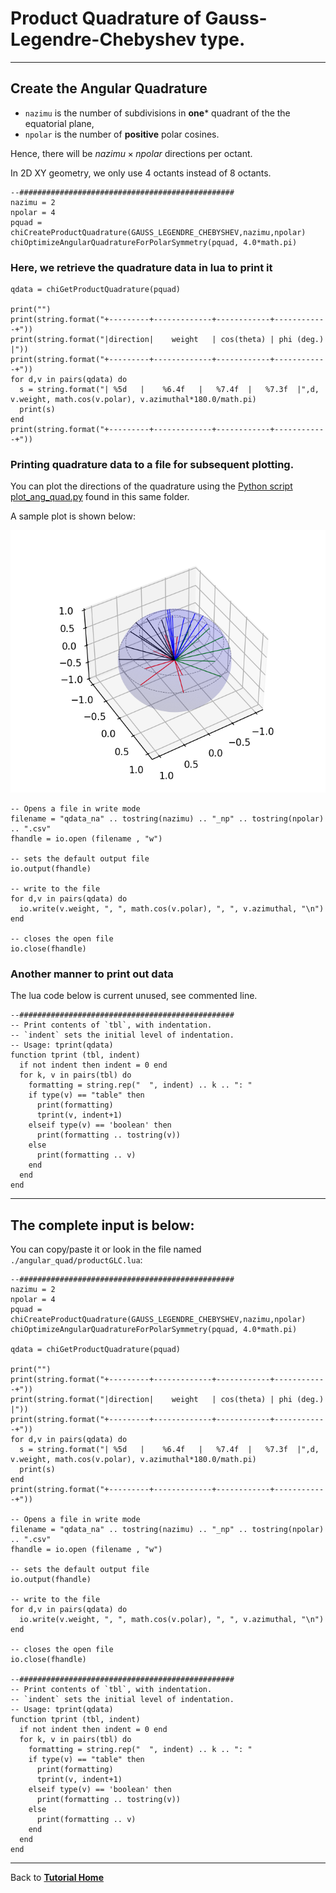 # Product Quadrature of Gauss-Legendre-Chebyshev type.
___
## Create the Angular Quadrature
  + ```nazimu``` is the number of subdivisions in **one*** quadrant of the the equatorial plane,
  + ```npolar``` is the number of **positive** polar cosines.

Hence, there will be $nazimu \times npolar$ directions per octant.

In 2D XY geometry, we only use 4 octants instead of 8 octants.
```
--################################################
nazimu = 2
npolar = 4
pquad = chiCreateProductQuadrature(GAUSS_LEGENDRE_CHEBYSHEV,nazimu,npolar)
chiOptimizeAngularQuadratureForPolarSymmetry(pquad, 4.0*math.pi)

```
### Here, we retrieve the quadrature data in lua to print it
```
qdata = chiGetProductQuadrature(pquad)

print("")
print(string.format("+---------+-------------+------------+------------+"))
print(string.format("|direction|    weight   | cos(theta) | phi (deg.) |"))
print(string.format("+---------+-------------+------------+------------+"))
for d,v in pairs(qdata) do
  s = string.format("| %5d   |    %6.4f   |   %7.4f  |   %7.3f  |",d, v.weight, math.cos(v.polar), v.azimuthal*180.0/math.pi)
  print(s)
end
print(string.format("+---------+-------------+------------+------------+"))

```
### Printing quadrature data to a file for subsequent plotting.

You can plot the directions of the quadrature using the [Python script plot_ang_quad.py](./plot_ang_quad.py) found in this same folder.

A sample plot is shown below:

![Directions](images/ang_quad_plot.png)

```
-- Opens a file in write mode
filename = "qdata_na" .. tostring(nazimu) .. "_np" .. tostring(npolar) .. ".csv"
fhandle = io.open (filename , "w")

-- sets the default output file
io.output(fhandle)

-- write to the file
for d,v in pairs(qdata) do
  io.write(v.weight, ", ", math.cos(v.polar), ", ", v.azimuthal, "\n")
end

-- closes the open file
io.close(fhandle)

```
### Another manner to print out data
The lua code below is current unused, see commented line.
```
--################################################
-- Print contents of `tbl`, with indentation.
-- `indent` sets the initial level of indentation.
-- Usage: tprint(qdata)
function tprint (tbl, indent)
  if not indent then indent = 0 end
  for k, v in pairs(tbl) do
    formatting = string.rep("  ", indent) .. k .. ": "
    if type(v) == "table" then
      print(formatting)
      tprint(v, indent+1)
    elseif type(v) == 'boolean' then
      print(formatting .. tostring(v))
    else
      print(formatting .. v)
    end
  end
end
```
___
## The complete input is below:
You can copy/paste it or look in the file named ```./angular_quad/productGLC.lua```:
```
--################################################
nazimu = 2
npolar = 4
pquad = chiCreateProductQuadrature(GAUSS_LEGENDRE_CHEBYSHEV,nazimu,npolar)
chiOptimizeAngularQuadratureForPolarSymmetry(pquad, 4.0*math.pi)

qdata = chiGetProductQuadrature(pquad)

print("")
print(string.format("+---------+-------------+------------+------------+"))
print(string.format("|direction|    weight   | cos(theta) | phi (deg.) |"))
print(string.format("+---------+-------------+------------+------------+"))
for d,v in pairs(qdata) do
  s = string.format("| %5d   |    %6.4f   |   %7.4f  |   %7.3f  |",d, v.weight, math.cos(v.polar), v.azimuthal*180.0/math.pi)
  print(s)
end
print(string.format("+---------+-------------+------------+------------+"))

-- Opens a file in write mode
filename = "qdata_na" .. tostring(nazimu) .. "_np" .. tostring(npolar) .. ".csv"
fhandle = io.open (filename , "w")

-- sets the default output file
io.output(fhandle)

-- write to the file
for d,v in pairs(qdata) do
  io.write(v.weight, ", ", math.cos(v.polar), ", ", v.azimuthal, "\n")
end

-- closes the open file
io.close(fhandle)

--################################################
-- Print contents of `tbl`, with indentation.
-- `indent` sets the initial level of indentation.
-- Usage: tprint(qdata)
function tprint (tbl, indent)
  if not indent then indent = 0 end
  for k, v in pairs(tbl) do
    formatting = string.rep("  ", indent) .. k .. ": "
    if type(v) == "table" then
      print(formatting)
      tprint(v, indent+1)
    elseif type(v) == 'boolean' then
      print(formatting .. tostring(v))
    else
      print(formatting .. v)
    end
  end
end
```
___
Back to [**Tutorial Home**](../tutorials_transport.md#first_example)